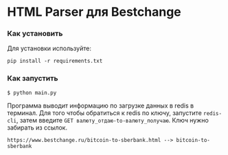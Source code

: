 # HTML Parser для Bestchange

### Как установить

Для установки используйте:
```
pip install -r requirements.txt
```

### Как запустить
```
$ python main.py 
```
Программа выводит информацию по загрузке данных в redis в терминал.
Для того чтобы обратиться к redis по ключу, запустите `redis-cli`, затем введите `GET валюту_отдаю-to-валюту_получаю`. Ключ нужно забирать из ссылок.
```
https://www.bestchange.ru/bitcoin-to-sberbank.html --> bitcoin-to-sberbank
```
